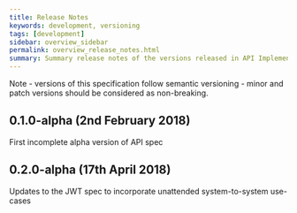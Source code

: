 ```yaml
---
title: Release Notes
keywords: development, versioning
tags: [development]
sidebar: overview_sidebar
permalink: overview_release_notes.html
summary: Summary release notes of the versions released in API Implementation Guide
---
```


Note - versions of this specification follow semantic versioning - minor and patch versions should be considered as non-breaking.

## 0.1.0-alpha (2nd February 2018) ##

First incomplete alpha version of API spec

## 0.2.0-alpha (17th April 2018) ##

Updates to the JWT spec to incorporate unattended system-to-system use-cases

